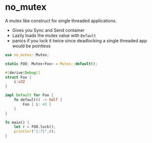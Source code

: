 # no_mutex

A mutex like construct for single threaded applications. 

* Gives you Sync and Send container
* Lazily loads the mutex value with `Default`
* panics if you lock it twice since deadlocking a single threaded app would be pointless

```rust
use no_mutex::Mutex;

static FOO: Mutex<Foo> = Mutex::default();

#[derive(Debug)]
struct Foo {
    i:u32
}

impl Default for Foo {
    fn default() -> Self {
        Foo { i: 42 }
    }
}

fn main() {
    let r = FOO.lock();
    println!("{:?}",r);
}
```